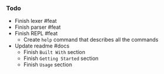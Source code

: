 ### Todo
- Finish lexer #feat
- Finish parser #feat
- Finish REPL #feat
  - Create `help` command that describes all the commands
- Update readme #docs
  - Finish `Built With` section
  - Finish `Getting Started` section
  - Finish `Usage` section
